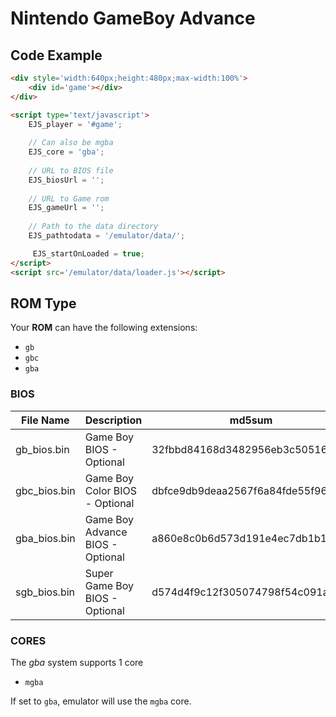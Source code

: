 # Nintendo GameBoy Advance

## Code Example

```html
<div style='width:640px;height:480px;max-width:100%'>
    <div id='game'></div>
</div>

<script type='text/javascript'>
    EJS_player = '#game';
    
    // Can also be mgba
    EJS_core = 'gba';
    
    // URL to BIOS file
    EJS_biosUrl = '';
    
    // URL to Game rom
    EJS_gameUrl = '';
    
    // Path to the data directory
    EJS_pathtodata = '/emulator/data/';

     EJS_startOnLoaded = true;
</script>
<script src='/emulator/data/loader.js'></script>
```

## ROM Type

Your **ROM** can have the following extensions:
- `gb`
- `gbc`
- `gba`

### BIOS

|  File Name  |  Description  |    md5sum   |
| ----------- | ------------- | ----------- |
| gb_bios.bin | Game Boy BIOS - Optional  | 32fbbd84168d3482956eb3c5051637f5 |
| gbc_bios.bin | Game Boy Color BIOS - Optional | dbfce9db9deaa2567f6a84fde55f9680 |
| gba_bios.bin | Game Boy Advance BIOS - Optional  | a860e8c0b6d573d191e4ec7db1b1e4f6 |
| sgb_bios.bin | Super Game Boy BIOS - Optional  | d574d4f9c12f305074798f54c091a8b4 |

### CORES

The *gba* system supports 1 core
- `mgba`

If set to `gba`, emulator will use the `mgba` core.

